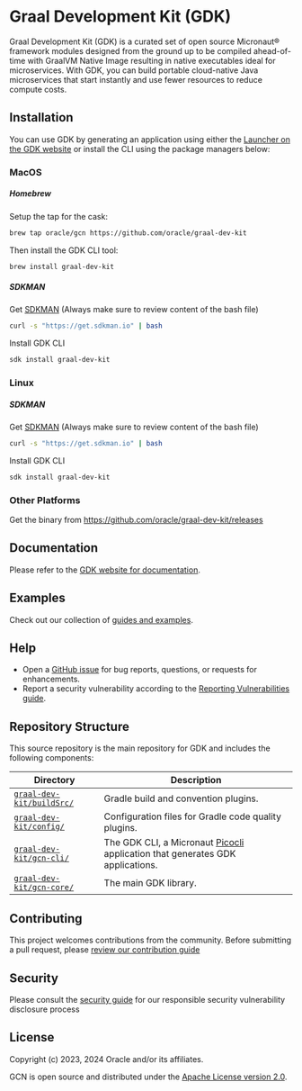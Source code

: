 # Graal Development Kit (GDK)

Graal Development Kit (GDK) is a curated set of open source Micronaut® framework modules designed from the ground up to be compiled ahead-of-time with GraalVM Native Image resulting in native executables ideal for microservices.
With GDK, you can build portable cloud-native Java microservices that start instantly and use fewer resources to reduce compute costs.

## Installation

You can use GDK by generating an application using either the [Launcher on the GDK website][launcher] or install the CLI using the package managers below:

### MacOS

##### Homebrew

Setup the tap for the cask:

```sh
brew tap oracle/gcn https://github.com/oracle/graal-dev-kit
```

Then install the GDK CLI tool:

```sh
brew install graal-dev-kit
```

##### SDKMAN

Get [SDKMAN](https://sdkman.io)  (Always make sure to review content of the bash file)
```sh
curl -s "https://get.sdkman.io" | bash
```
Install GDK CLI

```sh
sdk install graal-dev-kit
```

### Linux

##### SDKMAN

Get [SDKMAN](https://sdkman.io)  (Always make sure to review content of the bash file)
```sh
curl -s "https://get.sdkman.io" | bash
```
Install GDK CLI

```sh
sdk install graal-dev-kit
```

### Other Platforms

Get the binary from https://github.com/oracle/graal-dev-kit/releases  

## Documentation

Please refer to the [GDK website for documentation][docs].

## Examples

Check out our collection of [guides and examples][guides].

## Help

* Open a [GitHub issue][issues] for bug reports, questions, or requests for enhancements.
* Report a security vulnerability according to the [Reporting Vulnerabilities guide][reporting-vulnerabilities].

## Repository Structure

This source repository is the main repository for GDK and includes the following components:

Directory | Description
------------ | -------------
[`graal-dev-kit/buildSrc/`](graal-dev-kit/buildSrc/) | Gradle build and convention plugins.
[`graal-dev-kit/config/`](graal-dev-kit/config/) | Configuration files for Gradle code quality plugins.
[`graal-dev-kit/gcn-cli/`](graal-dev-kit/gcn-cli/) | The GDK CLI, a Micronaut [Picocli](https://picocli.info/) application that generates GDK applications.
[`graal-dev-kit/gcn-core/`](graal-dev-kit/gcn-core/) | The main GDK library.

## Contributing

This project welcomes contributions from the community. Before submitting a pull request, please [review our contribution guide](./CONTRIBUTING.md)

## Security

Please consult the [security guide](./SECURITY.md) for our responsible security vulnerability disclosure process

## License

Copyright (c) 2023, 2024 Oracle and/or its affiliates.

GCN is open source and distributed under the [Apache License version 2.0](LICENSE.txt).

[docs]: https://www.graal.cloud/gcn/
[guides]: https://www.graal.cloud/gcn/guides/
[issues]: https://github.com/oracle/gcn/issues
[launcher]: https://www.graal.cloud/gcn/launcher/
[reporting-vulnerabilities]: https://www.oracle.com/corporate/security-practices/assurance/vulnerability/reporting.html
